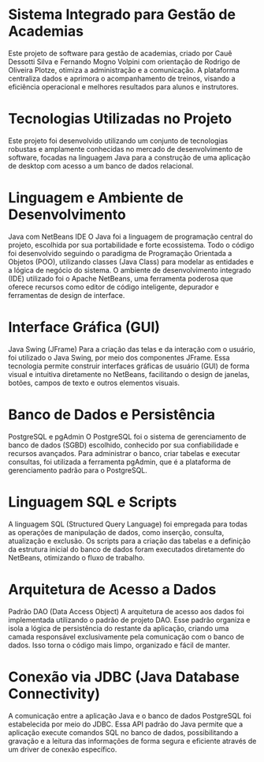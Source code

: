 # Sistema Integrado para Gestão de Academias
Este projeto de software para gestão de academias, criado por Cauê Dessotti Silva e Fernando Mogno Volpini com orientação de Rodrigo de Oliveira Plotze, otimiza a administração e a comunicação. A plataforma centraliza dados e aprimora o acompanhamento de treinos, visando a eficiência operacional e melhores resultados para alunos e instrutores.

# Tecnologias Utilizadas no Projeto
Este projeto foi desenvolvido utilizando um conjunto de tecnologias robustas e amplamente conhecidas no mercado de desenvolvimento de software, focadas na linguagem Java para a construção de uma aplicação de desktop com acesso a um banco de dados relacional.

# Linguagem e Ambiente de Desenvolvimento
Java com NetBeans IDE
O Java foi a linguagem de programação central do projeto, escolhida por sua portabilidade e forte ecossistema. Todo o código foi desenvolvido seguindo o paradigma de Programação Orientada a Objetos (POO), utilizando classes (Java Class) para modelar as entidades e a lógica de negócio do sistema. O ambiente de desenvolvimento integrado (IDE) utilizado foi o Apache NetBeans, uma ferramenta poderosa que oferece recursos como editor de código inteligente, depurador e ferramentas de design de interface.

# Interface Gráfica (GUI) 
Java Swing (JFrame)
Para a criação das telas e da interação com o usuário, foi utilizado o Java Swing, por meio dos componentes JFrame. Essa tecnologia permite construir interfaces gráficas de usuário (GUI) de forma visual e intuitiva diretamente no NetBeans, facilitando o design de janelas, botões, campos de texto e outros elementos visuais.

# Banco de Dados e Persistência
PostgreSQL e pgAdmin
O PostgreSQL foi o sistema de gerenciamento de banco de dados (SGBD) escolhido, conhecido por sua confiabilidade e recursos avançados. Para administrar o banco, criar tabelas e executar consultas, foi utilizada a ferramenta pgAdmin, que é a plataforma de gerenciamento padrão para o PostgreSQL.

# Linguagem SQL e Scripts
A linguagem SQL (Structured Query Language) foi empregada para todas as operações de manipulação de dados, como inserção, consulta, atualização e exclusão. Os scripts para a criação das tabelas e a definição da estrutura inicial do banco de dados foram executados diretamente do NetBeans, otimizando o fluxo de trabalho.

# Arquitetura de Acesso a Dados
Padrão DAO (Data Access Object)
A arquitetura de acesso aos dados foi implementada utilizando o padrão de projeto DAO. Esse padrão organiza e isola a lógica de persistência do restante da aplicação, criando uma camada responsável exclusivamente pela comunicação com o banco de dados. Isso torna o código mais limpo, organizado e fácil de manter.

# Conexão via JDBC (Java Database Connectivity)
A comunicação entre a aplicação Java e o banco de dados PostgreSQL foi estabelecida por meio do JDBC. Essa API padrão do Java permite que a aplicação execute comandos SQL no banco de dados, possibilitando a gravação e a leitura das informações de forma segura e eficiente através de um driver de conexão específico.
